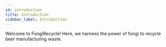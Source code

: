 ```yaml
---
id: introduction
title: Introduction
sidebar_label: Introduction
---
```


Welcome to FungiRecycle! Here, we harness the power of fungi to recycle beer manufacturing waste.
